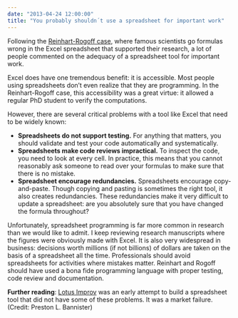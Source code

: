 ```yaml
---
date: "2013-04-24 12:00:00"
title: "You probably shouldn´t use a spreadsheet for important work"
---
```




Following the [Reinhart-Rogoff case](/lemire/blog/2013/04/23/share-your-software-early-the-reinhart-rogoff-case/), where famous scientists go formulas wrong in the Excel spreadsheet that supported their research, a lot of people commented on the adequacy of a spreadsheet tool for important work.

Excel does have one tremendous benefit: it is accessible. Most people using spreadsheets don&rsquo;t even realize that they are programming. In the Reinhart-Rogoff case, this accessibility was a great virtue: it allowed a regular PhD student to verify the computations.

However, there are several critical problems with a tool like Excel that need to be widely known:

- __Spreadsheets do not support testing.__ For anything that matters, you should validate and test your code automatically and systematically.
- __Spreadsheets make code reviews impractical.__ To inspect the code, you need to look at every cell. In practice, this means that you cannot reasonably ask someone to read over your formulas to make sure that there is no mistake.
- __Spreadsheet encourage redundancies.__ Spreadsheets encourage copy-and-paste. Though copying and pasting is sometimes the right tool, it also creates redundancies. These redundancies make it very difficult to update a spreadsheet: are you absolutely sure that you have changed the formula throughout?


Unfortunately, spreadsheet programming is far more common in research than we would like to admit. I keep reviewing research manuscripts where the figures were obviously made with Excel. It is also very widespread in business: decisions worth millions (if not billions) of dollars are taken on the basis of a spreadsheet all the time.
Professionals should avoid spreadsheets for activities where mistakes matter. Reinhart and Rogoff should have used a bona fide programming language with proper testing, code review and documentation.

__Further reading__: [Lotus Improv](https://en.wikipedia.org/wiki/Lotus_Improv) was an early attempt to build a spreadsheet tool that did not have some of these problems. It was a market failure. (Credit: Preston L. Bannister)

